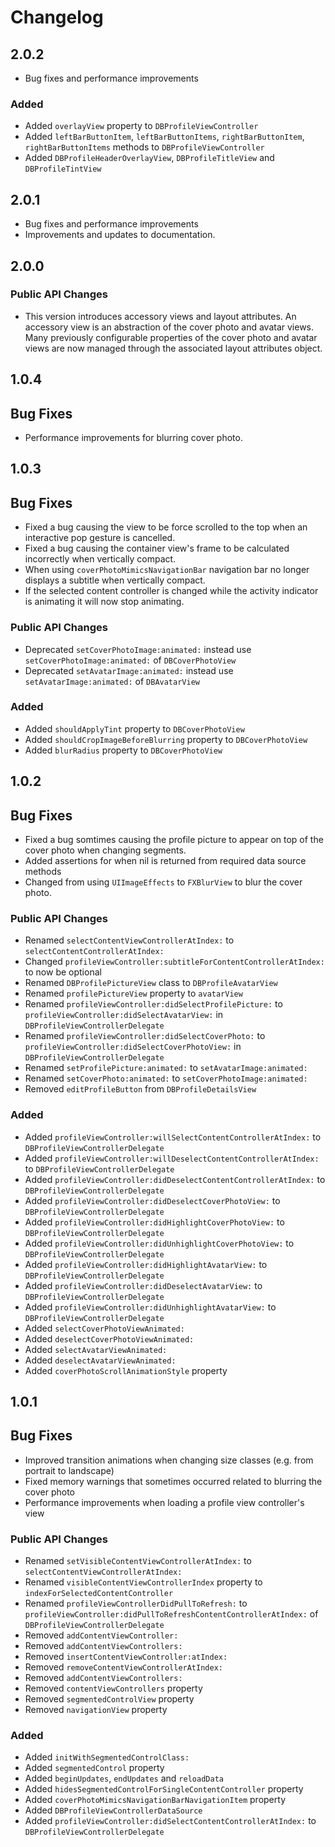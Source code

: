 # Changelog

## 2.0.2

* Bug fixes and performance improvements

### Added

* Added `overlayView` property to `DBProfileViewController`
* Added `leftBarButtonItem`, `leftBarButtonItems`, `rightBarButtonItem`, `rightBarButtonItems` methods to `DBProfileViewController`
* Added `DBProfileHeaderOverlayView`, `DBProfileTitleView` and `DBProfileTintView`

## 2.0.1

* Bug fixes and performance improvements
* Improvements and updates to documentation.

## 2.0.0

### Public API Changes

* This version introduces accessory views and layout attributes. An accessory view is an abstraction of the cover photo and avatar views. Many previously configurable properties of the cover photo and avatar views are now managed through the associated layout attributes object.

## 1.0.4

## Bug Fixes

* Performance improvements for blurring cover photo.

## 1.0.3

## Bug Fixes

* Fixed a bug causing the view to be force scrolled to the top when an interactive pop gesture is cancelled.
* Fixed a bug causing the container view's frame to be calculated incorrectly when vertically compact.
* When using `coverPhotoMimicsNavigationBar` navigation bar no longer displays a subtitle when vertically compact.
* If the selected content controller is changed while the activity indicator is animating it will now stop animating.

### Public API Changes

* Deprecated `setCoverPhotoImage:animated:` instead use `setCoverPhotoImage:animated:` of `DBCoverPhotoView`
* Deprecated `setAvatarImage:animated:` instead use `setAvatarImage:animated:` of `DBAvatarView`

### Added

* Added `shouldApplyTint` property to `DBCoverPhotoView`
* Added `shouldCropImageBeforeBlurring` property to `DBCoverPhotoView`
* Added `blurRadius` property to `DBCoverPhotoView`

## 1.0.2

## Bug Fixes

* Fixed a bug somtimes causing the profile picture to appear on top of the cover photo when changing segments.
* Added assertions for when nil is returned from required data source methods
* Changed from using `UIImageEffects` to `FXBlurView` to blur the cover photo.

### Public API Changes

* Renamed `selectContentViewControllerAtIndex:` to `selectContentControllerAtIndex:`
* Changed `profileViewController:subtitleForContentControllerAtIndex:` to now be optional
* Renamed `DBProfilePictureView` class to `DBProfileAvatarView`
* Renamed `profilePictureView` property to `avatarView`
* Renamed `profileViewController:didSelectProfilePicture:` to `profileViewController:didSelectAvatarView:` in `DBProfileViewControllerDelegate`
* Renamed `profileViewController:didSelectCoverPhoto:` to `profileViewController:didSelectCoverPhotoView:` in `DBProfileViewControllerDelegate`
* Renamed `setProfilePicture:animated:` to `setAvatarImage:animated:`
* Renamed `setCoverPhoto:animated:` to `setCoverPhotoImage:animated:`
* Removed `editProfileButton` from `DBProfileDetailsView`

### Added

* Added `profileViewController:willSelectContentControllerAtIndex:` to `DBProfileViewControllerDelegate`
* Added `profileViewController:willDeselectContentControllerAtIndex:` to `DBProfileViewControllerDelegate`
* Added `profileViewController:didDeselectContentControllerAtIndex:` to `DBProfileViewControllerDelegate`
* Added `profileViewController:didDeselectCoverPhotoView:` to `DBProfileViewControllerDelegate`
* Added `profileViewController:didHighlightCoverPhotoView:` to `DBProfileViewControllerDelegate`
* Added `profileViewController:didUnhighlightCoverPhotoView:` to `DBProfileViewControllerDelegate`
* Added `profileViewController:didHighlightAvatarView:` to `DBProfileViewControllerDelegate`
* Added `profileViewController:didDeselectAvatarView:` to `DBProfileViewControllerDelegate`
* Added `profileViewController:didUnhighlightAvatarView:` to `DBProfileViewControllerDelegate`
* Added `selectCoverPhotoViewAnimated:`
* Added `deselectCoverPhotoViewAnimated:`
* Added `selectAvatarViewAnimated:`
* Added `deselectAvatarViewAnimated:`
* Added `coverPhotoScrollAnimationStyle` property

## 1.0.1

## Bug Fixes

* Improved transition animations when changing size classes (e.g. from portrait to landscape)
* Fixed memory warnings that sometimes occurred related to blurring the cover photo
* Performance improvements when loading a profile view controller's view

### Public API Changes

* Renamed `setVisibleContentViewControllerAtIndex:` to `selectContentViewControllerAtIndex:`
* Renamed `visibleContentViewControllerIndex` property to `indexForSelectedContentController`
* Renamed `profileViewControllerDidPullToRefresh:` to `profileViewController:didPullToRefreshContentControllerAtIndex:` of `DBProfileViewControllerDelegate`
* Removed `addContentViewController:`
* Removed `addContentViewControllers:`
* Removed `insertContentViewController:atIndex:`
* Removed `removeContentViewControllerAtIndex:`
* Removed `addContentViewControllers:`
* Removed `contentViewControllers` property
* Removed `segmentedControlView` property
* Removed `navigationView` property

### Added

* Added `initWithSegmentedControlClass:`
* Added `segmentedControl` property
* Added `beginUpdates`, `endUpdates` and `reloadData`
* Added `hidesSegmentedControlForSingleContentController` property
* Added `coverPhotoMimicsNavigationBarNavigationItem` property
* Added `DBProfileViewControllerDataSource`
* Added `profileViewController:didSelectContentControllerAtIndex:` to `DBProfileViewControllerDelegate`
